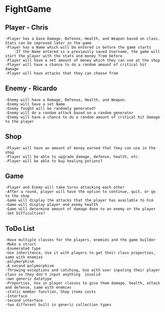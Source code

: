 # FightGame

## Player - Chris
    -Player has a base Damage, Defense, Health, and Weapon based on class. Stats can be improved later in the game
    -Player has a Name which will be entered in before the game starts
        -If the Name entered is a previously saved Username, the game will start the player with the stats and money from before
    -Player will have a set amount of money which they can use at the shop
    -Player will have a chance to do a random amount of critical hit damage
    -Player will have attacks that they can choose from
## Enemy - Ricardo
    -Enemy will have a Damage, Defense, Health, and Weapon.
    -Enemy will have a set Name
    -Enemy fought will be randomly generated?
    -Enemy will do a random attack based on a random generator
    -Enemy will have a chance to do a random amount of critical hit damage to the player
## Shop
    -Player will have an amount of money earned that they can use in the shop
    -Player will be able to upgrade damage, defense, health, etc.
    -Player will be able to buy healing potions?
## Game
    -Player and Enemy will take turns attacking each other
    -After a round, player will have the option to continue, quit, or go to the shop
    -Game will display the attacks that the player has available to him
    -Game will display player and enemy health
    -Game will determine amount of damage done to an enemy or the player
    -Set Difficulties?

## ToDo List
    -Have multiple classes for the players, enemies and the game builder
    -Make a struct 
    -Enumerated type
    -Use inheritence, Use it with players to get their class properties, same with enemies
    -polymorphism
    -A second polymorphism
    -Throwing exceptions and catching, Use with user inputing their player class so they don't input anything  invalid
    -own generic datatype
    -Properties, Use in player classes to give them damage, health, attack and defense, same with enemies
    -static member function, Shop items costs 
    -Interface
    -Second interface
    -two different built in generic collection types
